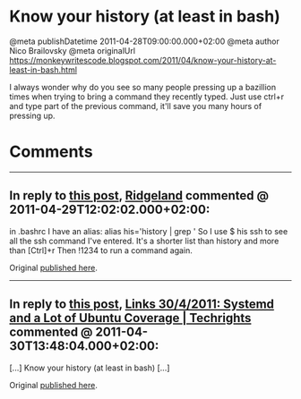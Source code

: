 # Know your history (at least in bash)

@meta publishDatetime 2011-04-28T09:00:00.000+02:00
@meta author Nico Brailovsky
@meta originalUrl https://monkeywritescode.blogspot.com/2011/04/know-your-history-at-least-in-bash.html

I always wonder why do you see so many people pressing up a bazillion times when trying to bring a command they recently typed. Just use ctrl+r and type part of the previous command, it'll save you many hours of pressing up.

# Comments

---
## In reply to [this post](), [Ridgeland]() commented @ 2011-04-29T12:02:02.000+02:00:

in .bashrc I have an alias:
alias his='history | grep '
So I use
$ his ssh
to see all the ssh command I've entered.
It's a shorter list than history and more than [Ctrl]+r
Then !1234 to run a command again.

Original [published here](/blog_md/2011/0428_Knowyourhistoryatleastinbash.md).

---
## In reply to [this post](), [Links 30/4/2011: Systemd and a Lot of Ubuntu Coverage | Techrights](http://techrights.org/2011/04/30/lot-of-ubuntu-coverage/) commented @ 2011-04-30T13:48:04.000+02:00:

[...] Know your history (at least in bash) [...]

Original [published here](/blog_md/2011/0428_Knowyourhistoryatleastinbash.md).
